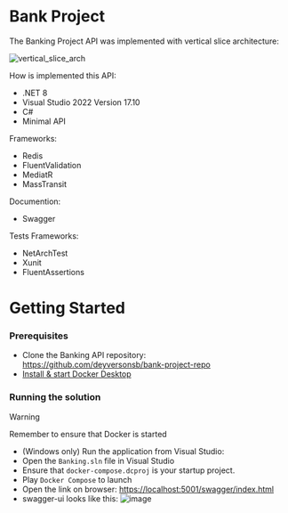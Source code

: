# Bank Project

The Banking Project API was implemented with vertical slice architecture:

![vertical_slice_arch](https://github.com/user-attachments/assets/bcfc0d2d-c1ef-46b2-a6de-db27b1de6496)

How is implemented this API:

- .NET 8
- Visual Studio 2022 Version 17.10
- C#
- Minimal API

Frameworks:

- Redis 
- FluentValidation
- MediatR
- MassTransit

Documention:

- Swagger

Tests Frameworks:

- NetArchTest
- Xunit
- FluentAssertions

# Getting Started
  
### Prerequisites

- Clone the Banking API repository: https://github.com/deyversonsb/bank-project-repo
- [Install & start Docker Desktop](https://docs.docker.com/engine/install/)
 
### Running the solution

> [!WARNING]
> 
> Remember to ensure that Docker is started

- (Windows only) Run the application from Visual Studio:
- Open the `Banking.sln` file in Visual Studio
- Ensure that `docker-compose.dcproj` is your startup project.
- Play `Docker Compose` to launch
- Open the link on browser: <https://localhost:5001/swagger/index.html>
- swagger-ui looks like this:
![image](https://github.com/user-attachments/assets/8cd7d152-e837-4f70-877d-722147ec589c)
